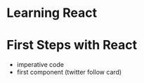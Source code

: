 # Learning React

# First Steps with React
- imperative code
- first component (twitter follow card)